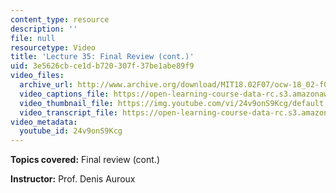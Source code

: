 ```yaml
---
content_type: resource
description: ''
file: null
resourcetype: Video
title: 'Lecture 35: Final Review (cont.)'
uid: 3e5626cb-ce1d-b720-307f-37be1abe89f9
video_files:
  archive_url: http://www.archive.org/download/MIT18.02F07/ocw-18_02-f07-lec35_300k.mp4
  video_captions_file: https://open-learning-course-data-rc.s3.amazonaws.com/18-02-multivariable-calculus-fall-2007/f4394e668ac859479c081f64c2d5effd_24v9onS9Kcg.vtt
  video_thumbnail_file: https://img.youtube.com/vi/24v9onS9Kcg/default.jpg
  video_transcript_file: https://open-learning-course-data-rc.s3.amazonaws.com/18-02-multivariable-calculus-fall-2007/34ffcaef7a31f74560aa6d23604d9b67_24v9onS9Kcg.pdf
video_metadata:
  youtube_id: 24v9onS9Kcg
---
```


**Topics covered:** Final review (cont.)

**Instructor:** Prof. Denis Auroux